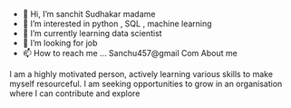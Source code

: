 - 👋 Hi, I’m sanchit Sudhakar madame 
- 👀 I’m interested in python , SQL , machine learning 
- 🌱 I’m currently learning data scientist 
- 💞️ I’m looking for job 
- 📫 How to reach me ... Sanchu457@gmail
Com
About me 

I am a highly motivated person, 
actively learning various skills to make myself resourceful.
I am seeking opportunities to grow in an organisation where I can contribute and explore
